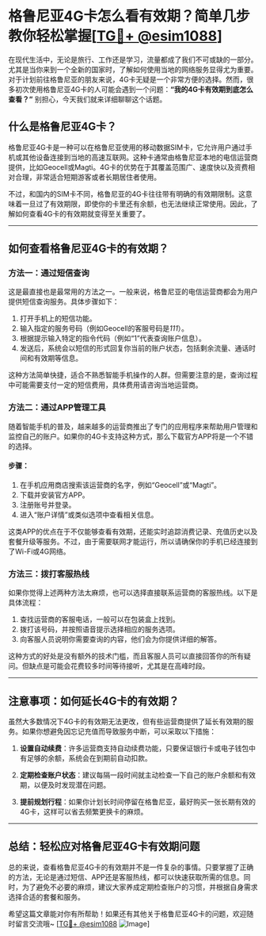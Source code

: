 # 格鲁尼亚4G卡怎么看有效期？简单几步教你轻松掌握[[TG💪+ @esim1088](https://t.me/s/esim1088)]

在现代生活中，无论是旅行、工作还是学习，流量都成了我们不可或缺的一部分。尤其是当你来到一个全新的国家时，了解如何使用当地的网络服务显得尤为重要。对于计划前往格鲁尼亚的朋友来说，4G卡无疑是一个非常方便的选择。然而，很多初次使用格鲁尼亚4G卡的人可能会遇到一个问题：**“我的4G卡有效期到底怎么查看？”** 别担心，今天我们就来详细聊聊这个话题。

## 什么是格鲁尼亚4G卡？

格鲁尼亚4G卡是一种可以在格鲁尼亚使用的移动数据SIM卡，它允许用户通过手机或其他设备连接到当地的高速互联网。这种卡通常由格鲁尼亚本地的电信运营商提供，比如Geocell或Magti。4G卡的优势在于其覆盖范围广、速度快以及资费相对合理，非常适合短期游客或者长期居住者使用。

不过，和国内的SIM卡不同，格鲁尼亚的4G卡往往带有明确的有效期限制。这意味着一旦过了有效期限，即使你的卡里还有余额，也无法继续正常使用。因此，了解如何查看4G卡的有效期就变得至关重要了。

---

## 如何查看格鲁尼亚4G卡的有效期？

### 方法一：通过短信查询

这是最直接也是最常用的方法之一。一般来说，格鲁尼亚的电信运营商都会为用户提供短信查询服务。具体步骤如下：

1. 打开手机上的短信功能。
2. 输入指定的服务号码（例如Geocell的客服号码是*111*）。
3. 根据提示输入特定的指令代码（例如“1”代表查询账户信息）。
4. 发送后，系统会以短信的形式回复你当前的账户状态，包括剩余流量、通话时间和有效期等信息。

这种方法简单快捷，适合不熟悉智能手机操作的人群。但需要注意的是，查询过程中可能需要支付一定的短信费用，具体费用请咨询当地运营商。

### 方法二：通过APP管理工具

随着智能手机的普及，越来越多的运营商推出了专门的应用程序来帮助用户管理和监控自己的账户。如果你的4G卡支持这种方式，那么下载官方APP将是一个不错的选择。

#### 步骤：
1. 在手机应用商店搜索该运营商的名字，例如“Geocell”或“Magti”。
2. 下载并安装官方APP。
3. 注册账号并登录。
4. 进入“账户详情”或类似选项中查看相关信息。

这类APP的优点在于不仅能够查看有效期，还能实时追踪消费记录、充值历史以及套餐升级等服务。不过，由于需要联网才能运行，所以请确保你的手机已经连接到了Wi-Fi或4G网络。

### 方法三：拨打客服热线

如果你觉得上述两种方法太麻烦，也可以选择直接联系运营商的客服热线。以下是具体流程：

1. 查找运营商的客服电话，一般可以在包装盒上找到。
2. 拨打该号码，并按照语音提示选择相应的服务选项。
3. 向客服人员说明你需要查询的内容，他们会为你提供详细的解答。

这种方式的好处是没有额外的技术门槛，而且客服人员可以直接回答你的所有疑问。但缺点是可能会花费较多时间等待接听，尤其是在高峰时段。

---

## 注意事项：如何延长4G卡的有效期？

虽然大多数情况下4G卡的有效期无法更改，但有些运营商提供了延长有效期的服务。如果你想避免因忘记充值而导致服务中断，可以采取以下措施：

1. **设置自动续费**：许多运营商支持自动续费功能，只要保证银行卡或电子钱包中有足够的余额，系统会在到期前自动扣款。
   
2. **定期检查账户状态**：建议每隔一段时间就主动检查一下自己的账户余额和有效期，以便及时发现潜在问题。

3. **提前规划行程**：如果你计划长时间停留在格鲁尼亚，最好购买一张长期有效的4G卡，这样可以省去频繁更换卡的麻烦。

---

## 总结：轻松应对格鲁尼亚4G卡有效期问题

总的来说，查看格鲁尼亚4G卡的有效期并不是一件复杂的事情。只要掌握了正确的方法，无论是通过短信、APP还是客服热线，都可以快速获取所需的信息。同时，为了避免不必要的麻烦，建议大家养成定期检查账户的习惯，并根据自身需求选择合适的套餐和服务。

希望这篇文章能对你有所帮助！如果还有其他关于格鲁尼亚4G卡的问题，欢迎随时留言交流哦~ [[TG💪+ @esim1088](https://t.me/s/esim1088) ![Image](https://i.postimg.cc/4NQfJmqS/Snipaste-2025-05-13-00-14-12.png)]